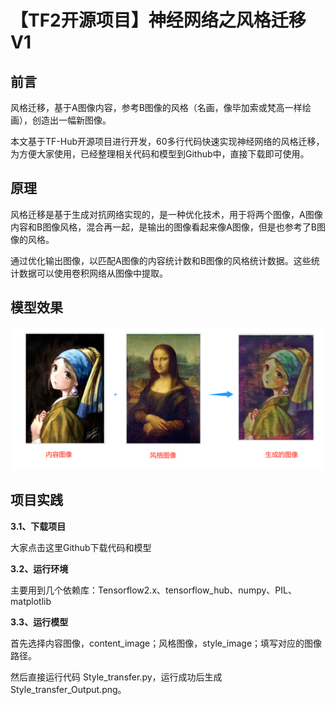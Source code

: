 # 【TF2开源项目】神经网络之风格迁移V1
## 前言
风格迁移，基于A图像内容，参考B图像的风格（名画，像毕加索或梵高一样绘画），创造出一幅新图像。

本文基于TF-Hub开源项目进行开发，60多行代码快速实现神经网络的风格迁移，为方便大家使用，已经整理相关代码和模型到Github中，直接下载即可使用。

## 原理
风格迁移是基于生成对抗网络实现的，是一种优化技术，用于将两个图像，A图像内容和B图像风格，混合再一起，是输出的图像看起来像A图像，但是也参考了B图像的风格。

通过优化输出图像，以匹配A图像的内容统计数和B图像的风格统计数据。这些统计数据可以使用卷积网络从图像中提取。

## 模型效果
<img src="https://github.com/guo-pu/Tensorflow2/blob/master/Style_transfer/test_picture/Model_effect.png" /><br/>

## 项目实践
**3.1、下载项目**

大家点击这里Github下载代码和模型

**3.2、运行环境**

主要用到几个依赖库：Tensorflow2.x、tensorflow_hub、numpy、PIL、matplotlib

**3.3、运行模型**

首先选择内容图像，content_image；风格图像，style_image；填写对应的图像路径。

然后直接运行代码 Style_transfer.py，运行成功后生成Style_transfer_Output.png。


